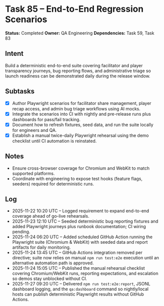 # Task 85 – End-to-End Regression Scenarios

**Status:** Completed
**Owner:** QA Engineering
**Dependencies:** Task 59, Task 83

## Intent
Build a deterministic end-to-end suite covering facilitator and player transparency journeys, bug reporting flows, and administrative triage so launch readiness can be demonstrated daily during the release window.

## Subtasks
- [x] Author Playwright scenarios for facilitator share management, player recap access, and admin bug triage workflows using AI mocks.
- [x] Integrate the scenarios into CI with nightly and pre-release runs plus dashboards for pass/fail tracking.
- [x] Document how to refresh fixtures, seed data, and run the suite locally for engineers and QA.
- [x] Establish a manual twice-daily Playwright rehearsal using the demo checklist until CI automation is reinstated.

## Notes
- Ensure cross-browser coverage for Chromium and WebKit to match supported platforms.
- Coordinate with engineering to expose test hooks (feature flags, seeders) required for deterministic runs.

## Log
- 2025-11-22 10:20 UTC – Logged requirement to expand end-to-end coverage ahead of go-live rehearsals.
- 2025-11-23 12:10 UTC – Seeded deterministic bug reporting fixtures and added Playwright journeys plus runbook documentation; CI wiring pending.
- 2025-11-24 06:20 UTC – Added scheduled GitHub Action running the Playwright suite (Chromium & WebKit) with seeded data and report artifacts for daily monitoring.
- 2025-11-24 13:45 UTC – GitHub Actions integration removed per directive; suite now relies on manual `npm run test:e2e` execution until an alternative automation path is approved.
- 2025-11-24 15:05 UTC – Published the manual rehearsal checklist covering Chromium/WebKit runs, reporting expectations, and escalation so demos stay unblocked without CI.
- 2025-11-27 09:20 UTC – Delivered `npm run test:e2e:report`, JSONL dashboard logging, and the `qa:dashboard` command so nightly/local hosts can publish deterministic Playwright results without GitHub Actions.
